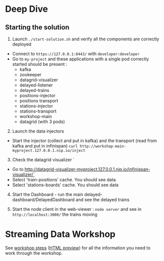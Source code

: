 # Deep Dive
## Starting the solution

1. Launch `./start-solution.sh` and verify all the components are correctly deployed
  * Connect to `https://127.0.0.1:8443/` with `developer:developer`
  * Go to `my-project` and these applications with a single pod correctly started should be present :
    - kafka 
    - zookeeper
    - datagrid-visualizer
    - delayed-listener
    - delayed-trains
    - positions-injector
    - positions transport
    - stations-injector
    - stations-transport
    - workshop-main
    - datagrid (with 3 pods)
    
2. Launch the data injectors 
  * Start the injector (collect and put in kafka) and the transport (read from kafka and put in infinispan) 
    `curl http://workshop-main-myproject.127.0.0.1.nip.io/inject`

3. Check the datagrid visualizer `
  * Go to http://datagrid-visualizer-myproject.127.0.0.1.nip.io/infinispan-visualizer/`
  * Select 'train-positions' cache. You should see data
  * Select 'stations-boards' cache. You should see data
  
4. Start the Dashboard - run the main delayed-dashboard/DelayedDashboard and see the delayed trains

5. Start the node client in the web-viewer : `node server` and see in `http://localhost:3000/` the trains moving


# Streaming Data Workshop

See
[workshop steps](workshop-steps/workshop.html) 
([HTML preview](http://htmlpreview.github.io/?https://github.com/infinispan-demos/streaming-data-workshop/blob/master/workshop-steps/workshop.html))
for all the information you need to work through the workshop. 
